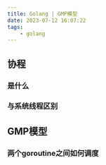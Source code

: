 ```yaml
---
title: Golang | GMP模型
date: 2023-07-12 16:07:22
tags: 
    - golang
---
```


## 协程

### 是什么



### 与系统线程区别



## GMP模型









### 两个goroutine之间如何调度


